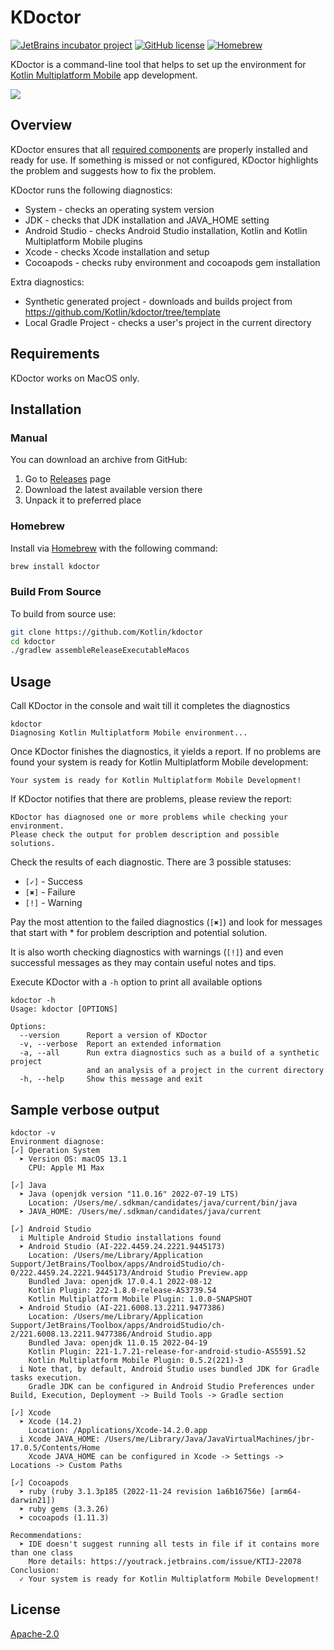 # KDoctor
[![JetBrains incubator project](https://jb.gg/badges/incubator.svg)](https://confluence.jetbrains.com/display/ALL/JetBrains+on+GitHub)
[![GitHub license](https://img.shields.io/badge/license-Apache%20License%202.0-blue.svg?style=flat)](https://www.apache.org/licenses/LICENSE-2.0)
[![Homebrew](https://badgen.net/homebrew/v/kdoctor)](https://formulae.brew.sh/formula/kdoctor)

KDoctor is a command-line tool that helps to set up the environment for [Kotlin Multiplatform Mobile](https://kotlinlang.org/lp/mobile/) app development.

![](https://github.com/Kotlin/kdoctor/raw/master/img/screen_1.jpg)

## Overview
KDoctor ensures that all [required components](https://kotlinlang.org/docs/kmm-setup.html) are properly installed and ready for use.
If something is missed or not configured, KDoctor highlights the problem and suggests how to fix the problem. 

KDoctor runs the following diagnostics:
* System - checks an operating system version
* JDK - checks that JDK installation and JAVA_HOME setting
* Android Studio - checks Android Studio installation, Kotlin and Kotlin Multiplatform Mobile plugins 
* Xcode - checks Xcode installation and setup
* Cocoapods - checks ruby environment and cocoapods gem installation

Extra diagnostics:
* Synthetic generated project - downloads and builds project from https://github.com/Kotlin/kdoctor/tree/template
* Local Gradle Project - checks a user's project in the current directory

## Requirements

KDoctor works on MacOS only.

## Installation

### Manual

You can download an archive from GitHub:
1. Go to [Releases](https://github.com/Kotlin/kdoctor/releases) page
2. Download the latest available version there
3. Unpack it to preferred place

### Homebrew

Install via [Homebrew](https://brew.sh/) with the following command:
```bash
brew install kdoctor
```

### Build From Source

To build from source use:
```bash
git clone https://github.com/Kotlin/kdoctor
cd kdoctor
./gradlew assembleReleaseExecutableMacos
```

## Usage

Call KDoctor in the console and wait till it completes the diagnostics 

```
kdoctor
Diagnosing Kotlin Multiplatform Mobile environment...
```

Once KDoctor finishes the diagnostics, it yields a report.  If no problems are found your system is ready for Kotlin Multiplatform Mobile development:

```
Your system is ready for Kotlin Multiplatform Mobile Development!
```

If KDoctor notifies that there are problems, please review the report:

```
KDoctor has diagnosed one or more problems while checking your environment.
Please check the output for problem description and possible solutions.
```

Check the results of each diagnostic. There are 3 possible statuses:
* `[✓]` - Success
* `[✖]` - Failure
* `[!]` - Warning

Pay the most attention to the failed diagnostics (`[✖]`) and look for messages that start with * for problem description and potential solution. 

It is also worth checking diagnostics with warnings (`[!]`) and even successful messages as they may contain useful notes and tips.

Execute KDoctor with a `-h` option to print all available options

```
kdoctor -h
Usage: kdoctor [OPTIONS]

Options:
  --version      Report a version of KDoctor
  -v, --verbose  Report an extended information
  -a, --all      Run extra diagnostics such as a build of a synthetic project
                 and an analysis of a project in the current directory
  -h, --help     Show this message and exit
```

## Sample verbose output

```
kdoctor -v
Environment diagnose:
[✓] Operation System
  ➤ Version OS: macOS 13.1
    CPU: Apple M1 Max

[✓] Java
  ➤ Java (openjdk version "11.0.16" 2022-07-19 LTS)
    Location: /Users/me/.sdkman/candidates/java/current/bin/java
  ➤ JAVA_HOME: /Users/me/.sdkman/candidates/java/current

[✓] Android Studio
  i Multiple Android Studio installations found
  ➤ Android Studio (AI-222.4459.24.2221.9445173)
    Location: /Users/me/Library/Application Support/JetBrains/Toolbox/apps/AndroidStudio/ch-0/222.4459.24.2221.9445173/Android Studio Preview.app
    Bundled Java: openjdk 17.0.4.1 2022-08-12
    Kotlin Plugin: 222-1.8.0-release-AS3739.54
    Kotlin Multiplatform Mobile Plugin: 1.0.0-SNAPSHOT
  ➤ Android Studio (AI-221.6008.13.2211.9477386)
    Location: /Users/me/Library/Application Support/JetBrains/Toolbox/apps/AndroidStudio/ch-2/221.6008.13.2211.9477386/Android Studio.app
    Bundled Java: openjdk 11.0.15 2022-04-19
    Kotlin Plugin: 221-1.7.21-release-for-android-studio-AS5591.52
    Kotlin Multiplatform Mobile Plugin: 0.5.2(221)-3
  i Note that, by default, Android Studio uses bundled JDK for Gradle tasks execution.
    Gradle JDK can be configured in Android Studio Preferences under Build, Execution, Deployment -> Build Tools -> Gradle section

[✓] Xcode
  ➤ Xcode (14.2)
    Location: /Applications/Xcode-14.2.0.app
  i Xcode JAVA_HOME: /Users/me/Library/Java/JavaVirtualMachines/jbr-17.0.5/Contents/Home
    Xcode JAVA_HOME can be configured in Xcode -> Settings -> Locations -> Custom Paths

[✓] Cocoapods
  ➤ ruby (ruby 3.1.3p185 (2022-11-24 revision 1a6b16756e) [arm64-darwin21])
  ➤ ruby gems (3.3.26)
  ➤ cocoapods (1.11.3)

Recommendations:
  ➤ IDE doesn't suggest running all tests in file if it contains more than one class
    More details: https://youtrack.jetbrains.com/issue/KTIJ-22078
Conclusion:
  ✓ Your system is ready for Kotlin Multiplatform Mobile Development!
```

## License
[Apache-2.0](https://github.com/Kotlin/kdoctor/blob/master/LICENSE)
